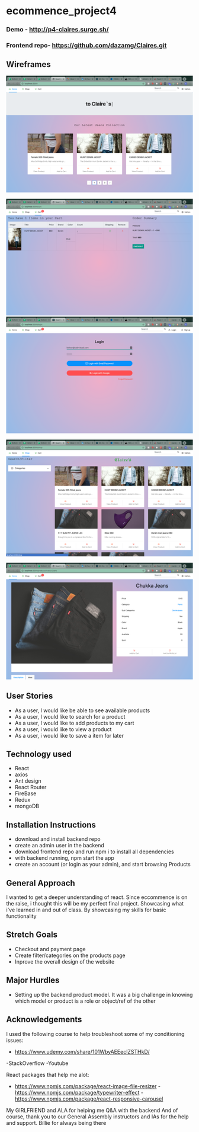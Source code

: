 # ecommence_project4

### Demo - http://p4-claires.surge.sh/

### Frontend repo- https://github.com/dazamg/Claires.git

## Wireframes

![Home](/ProductWireframes/HomePage.png)

![ShoppingCart](/ProductWireframes/CartPage.png)
![Login](ProductWireframes/LoginPage.png)

![SearchPage](/ProductWireframes/Search:ALLitemsPage.png)

![ProductViewPage](ProductWireframes/ProductView.png)

## User Stories
- As a user, I would like be able to see available products
- As a user, I would like to search for a product 
- As a user, I would like to add products to my cart
- As a user, i would like to view a product 
- As a user, i would like to save a item for later


## Technology used
- React
- axios
- Ant design
- React Router
- FireBase
- Redux
- mongoDB


## Installation Instructions
- download and install backend repo
- create an admin user in the backend
- download frontend repo and run npm i to install all dependencies
- with backend running, npm start the app
- create an account (or login as your admin), and start browsing Products

## General Approach
I wanted to get a deeper understanding of react. Since eccommence is on the raise, i thought this will be my perfect final project. Showcasing what i've learned in and out of class. By showcasing my skills for basic functionality 

## Stretch Goals
- Checkout and payment page
- Create filter/categories on the products page
- Inprove the overall design of the website

## Major Hurdles
- Setting up the backend product model. It was a big challenge in knowing which model or product is a role or object/ref of the other


## Acknowledgements
I used the following course to help troubleshoot some of my conditioning issues:
- https://www.udemy.com/share/101WbyAEEeclZSTHkD/

-StackOverflow
-Youtube

React packages that help me alot:
- https://www.npmjs.com/package/react-image-file-resizer
-https://www.npmjs.com/package/typewriter-effect
-https://www.npmjs.com/package/react-responsive-carousel

My GIRLFRIEND and ALA for helping me Q&A with the backend
And of course, thank you to our General Assembly instructors and IAs for the help and support. Billie for always being there